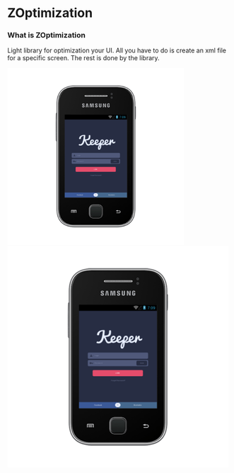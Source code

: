 ZOptimization
============

### What is ZOptimization

Light library for optimization your UI. 
All you have to do is create an xml file for a specific screen. 
The rest is done by the library.

<img src="images/320x240.png" alt="alt text" width="400px" height="400px"/><img src="images/320x240.png" alt="alt text" width="500px" height="500px"/>
